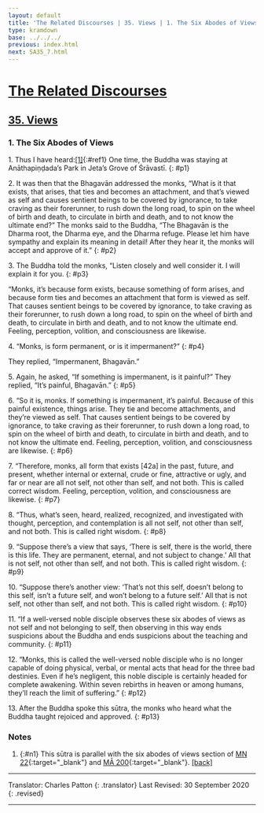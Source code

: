 ```yaml
---
layout: default
title: 'The Related Discourses | 35. Views | 1. The Six Abodes of Views'
type: kramdown
base: ../../../
previous: index.html
next: SA35_7.html
---
```


# [The Related Discourses](../../../03_samyukta/)
## [35. Views](../../../03_samyukta/SA_35/index.html)
### 1. The Six Abodes of Views

1\. Thus I have heard:[\[1\]](#n1){:#ref1} One time, the Buddha was staying at Anāthapiṇḍada’s Park in Jeta’s Grove of Śrāvastī.
{: #p1}

2\. It was then that the Bhagavān addressed the monks, “What is it that exists, that arises, that ties and becomes an attachment, and that’s viewed as self and causes sentient beings to be covered by ignorance, to take craving as their forerunner, to rush down the long road, to spin on the wheel of birth and death, to circulate in birth and death, and to not know the ultimate end?”
The monks said to the Buddha, “The Bhagavān is the Dharma root, the Dharma eye, and the Dharma refuge. Please let him have sympathy and explain its meaning in detail! After they hear it, the monks will accept and approve of it.”
{: #p2}

3\. The Buddha told the monks, “Listen closely and well consider it. I will explain it for you.
{: #p3}

“Monks, it’s because form exists, because something of form arises, and because form ties and becomes an attachment that form is viewed as self. That causes sentient beings to be covered by ignorance, to take craving as their forerunner, to rush down a long road, to spin on the wheel of birth and death, to circulate in birth and death, and to not know the ultimate end. Feeling, perception, volition, and consciousness are likewise.

4\. “Monks, is form permanent, or is it impermanent?”
{: #p4}

They replied, “Impermanent, Bhagavān.”

5\. Again, he asked, “If something is impermanent, is it painful?”
They replied, “It’s painful, Bhagavān.”
{: #p5}

6\. “So it is, monks. If something is impermanent, it’s painful. Because of this painful existence, things arise. They tie and become attachments, and they’re viewed as self. That causes sentient beings to be covered by ignorance, to take craving as their forerunner, to rush down a long road, to spin on the wheel of birth and death, to circulate in birth and death, and to not know the ultimate end. Feeling, perception, volition, and consciousness are likewise.
{: #p6}

7\. “Therefore, monks, all form that exists [42a] in the past, future, and present, whether internal or external, crude or fine, attractive or ugly, and far or near are all not self, not other than self, and not both. This is called correct wisdom. Feeling, perception, volition, and consciousness are likewise.
{: #p7}

8\. “Thus, what’s seen, heard, realized, recognized, and investigated with thought, perception, and contemplation is all not self, not other than self, and not both. This is called right wisdom.
{: #p8}

9\. “Suppose there’s a view that says, ‘There is self, there is the world, there is this life. They are permanent, eternal, and not subject to change.’ All that is not self, not other than self, and not both. This is called right wisdom.
{: #p9}

10\. “Suppose there’s another view: ‘That’s not this self, doesn’t belong to this self, isn’t a future self, and won’t belong to a future self.’ All that is not self, not other than self, and not both. This is called right wisdom.
{: #p10}

11\. “If a well-versed noble disciple observes these six abodes of views as not self and not belonging to self, then observing in this way ends suspicions about the Buddha and ends suspicions about the teaching and community.
{: #p11}

12\. “Monks, this is called the well-versed noble disciple who is no longer capable of doing physical, verbal, or mental acts that head for the three bad destinies. Even if he’s negligent, this noble disciple is certainly headed for complete awakening. Within seven rebirths in heaven or among humans, they’ll reach the limit of suffering.”
{: #p12}

13\. After the Buddha spoke this sūtra, the monks who heard what the Buddha taught rejoiced and approved.
{: #p13}

### Notes

1. {:#n1} This sūtra is parallel with the six abodes of views section of [MN 22](https://suttacentral.net/mn22){:target="_blank"} and [MĀ 200](../../madhyama/MA_200.html){:target="_blank"}. [\[back\]](#ref1)

---

Translator: Charles Patton
{: .translator}
Last Revised: 30 September 2020
{: .revised}

---